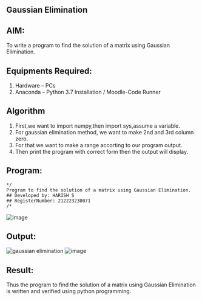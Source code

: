 ## Gaussian Elimination

## AIM:
To write a program to find the solution of a matrix using Gaussian Elimination.

## Equipments Required:
1. Hardware – PCs
2. Anaconda – Python 3.7 Installation / Moodle-Code Runner

## Algorithm
1. First,we want to import numpy,then import sys,assume a variable.
2. For gaussian elimination method, we want to make 2nd and 3rd column zero.
3. For that we want to make a range accorting to our program output.
4. Then print the program with correct form then the output will display.

## Program:
```
*/
Program to find the solution of a matrix using Gaussian Elimination.
## Developed by: HARISH S
## RegisterNumber: 212223230071
/*
```
![image](https://github.com/pirateharishs/Gaussian/assets/166011385/d3b83334-c496-4c74-9edc-e4dbf511564b)

## Output:
![gaussian elimination]()
![image](https://github.com/pirateharishs/Gaussian/assets/166011385/62c52431-e062-4807-a122-6e8c6fda9ba8)


## Result:
Thus the program to find the solution of a matrix using Gaussian Elimination is written and verified using python programming.

